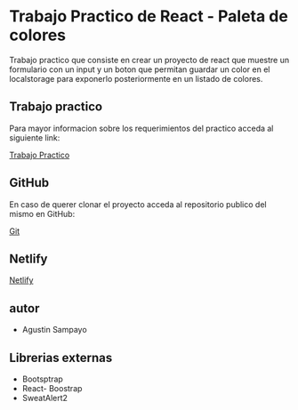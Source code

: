 # Trabajo Practico de React - Paleta de colores

Trabajo practico que consiste en crear un proyecto de react que muestre un formulario con un input y un boton que permitan guardar un color en el localstorage para exponerlo posteriormente en un listado de colores.

## Trabajo practico

Para mayor informacion sobre los requerimientos del practico acceda al siguiente link:

[Trabajo Practico](https://docs.google.com/document/d/1yFK09NIwbUug5p0M_q1ESPXH4xaCS9sNqzYEOehxoJc/edit#)

## GitHub

En caso de querer clonar el proyecto acceda al repositorio publico del mismo en GitHub:

[Git](https://github.com/agustines82/TpReact6-paletaColores)

## Netlify

[Netlify]()

## autor

-   Agustin Sampayo

## Librerias externas

-   Bootsptrap
-   React- Boostrap
-   SweatAlert2
